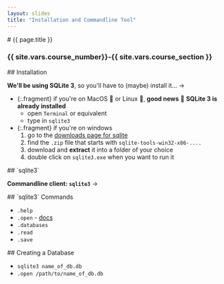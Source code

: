 ```yaml
---
layout: slides
title: "Installation and Commandline Tool"
---
```


<section markdown="block" class="intro-slide">
# {{ page.title }}

### {{ site.vars.course_number}}-{{ site.vars.course_section }}

<p><small></small></p>
</section>

<section markdown="block">
## Installation

__We'll be using SQLite 3__, so you'll have to (maybe) install it... &rarr;

* {:.fragment} if you're on MacOS 🍎 or Linux 🐧, __good news__ 🙌 __SQLite 3 is already installed__
	* open `Terminal` or equivalent
	* type in `sqlite3`
* {:.fragment} if you're on windows
	1. go to the [downloads page for sqlite](https://www.sqlite.org/download.html)
	2. find the `.zip` file that starts with `sqlite-tools-win32-x86-....`
	3. download and __extract__ it into a folder of your choice
	4. double click on `sqlite3.exe` when you want to run it
</section>

<section markdown="block">
## `sqlite3`

__Commandline client: `sqlite3`__ &rarr;


</section>

<section markdown="block">
## `sqlite3` Commands 

* `.help`
* `.open` - [docs](https://sqlite.org/cli.html#double_click_startup_on_windows)
* `.databases`
* `.read`
* `.save`

</section>

<section markdown="block">
## Creating a Database


* `sqlite3 name_of_db.db`
* `.open /path/to/name_of_db.db`
</section>


